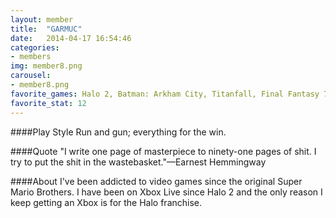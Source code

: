 ```yaml
---
layout: member
title:  "GARMUC"
date:   2014-04-17 16:54:46
categories:
- members
img: member8.png
carousel:
- member8.png
favorite_games: Halo 2, Batman: Arkham City, Titanfall, Final Fantasy 7
favorite_stat: 12
---
```

####Play Style
Run and gun; everything for the win.

####Quote
"I write one page of masterpiece to ninety-one pages of shit.  I try to put the shit in the wastebasket."&mdash;Earnest Hemmingway

####About
I've been addicted to video games since the original Super Mario Brothers.  I have been on Xbox Live since Halo 2 and the only reason I keep getting an Xbox is for the Halo franchise.
